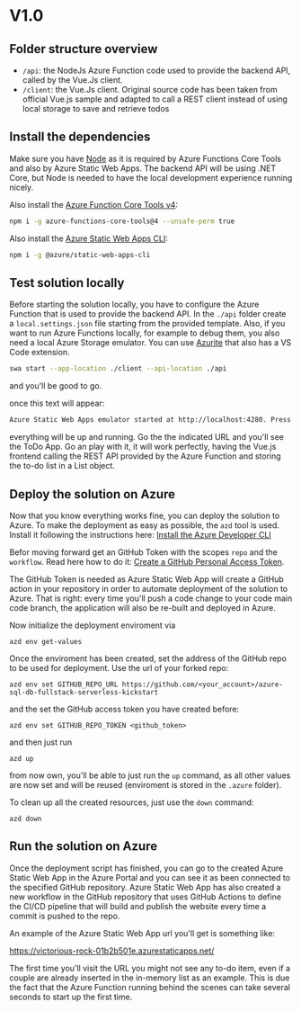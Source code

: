 # V1.0

## Folder structure overview

- `/api`: the NodeJs Azure Function code used to provide the backend API, called by the Vue.Js client. 
- `/client`: the Vue.Js client. Original source code has been taken from official Vue.js sample and adapted to call a REST client instead of using local storage to save and retrieve todos

## Install the dependencies

Make sure you have [Node](https://nodejs.org/en/download/) as it is required by Azure Functions Core Tools and also by Azure Static Web Apps. The backend API will be using .NET Core, but Node is needed to have the local development experience running nicely.

Also install the [Azure Function Core Tools v4](https://www.npmjs.com/package/azure-functions-core-tools):

```sh
npm i -g azure-functions-core-tools@4 --unsafe-perm true
```

Also install the [Azure Static Web Apps CLI](https://github.com/azure/static-web-apps-cli):

```sh
npm i -g @azure/static-web-apps-cli
```

## Test solution locally

Before starting the solution locally, you have to configure the Azure Function that is used to provide the backend API. In the `./api` folder create a `local.settings.json` file starting from the provided template. Also, if you want to run Azure Functions locally, for example to debug them, you also need a local Azure Storage emulator. You can use [Azurite](https://docs.microsoft.com/azure/storage/common/storage-use-azurite?tabs=visual-studio) that also has a VS Code extension.

```sh
swa start --app-location ./client --api-location ./api    
```

and you'll be good to go.

once this text will appear:

```sh
Azure Static Web Apps emulator started at http://localhost:4280. Press CTRL+C to exit.
```

everything will be up and running. Go the the indicated URL and you'll see the ToDo App. Go an play with it, it will work perfectly, having the Vue.js frontend calling the REST API provided by the Azure Function and storing the to-do list in a List object. 

## Deploy the solution on Azure

Now that you know everything works fine, you can deploy the solution to Azure. To make the deployment as easy as possible, the `azd` tool is used. Install it following the instructions here: [Install the Azure Developer CLI](https://learn.microsoft.com/azure/developer/azure-developer-cli/install-azd)

Befor moving forward get an GitHub Token with the scopes `repo` and the `workflow`. Read here how to do it: [Create a GitHub Personal Access Token](https://learn.microsoft.com/azure/static-web-apps/publish-azure-resource-manager?tabs=azure-cli#create-a-github-personal-access-tokenn).

The GitHub Token is needed as Azure Static Web App will create a GitHub action in your repository in order to automate deployment of the solution to Azure. That is right: every time you'll push a code change to your code main code branch, the application will also be re-built and deployed in Azure.

Now initialize the deployment enviroment via

```
azd env get-values
```

Once the enviroment has been created, set the address of the GitHub repo to be used for deployment. Use the url of your forked repo:

```
azd env set GITHUB_REPO_URL https://github.com/<your_account>/azure-sql-db-fullstack-serverless-kickstart
```

and the set the GitHub access token you have created before:

```
azd env set GITHUB_REPO_TOKEN <github_token>
```

and then just run

```
azd up
```

from now own, you'll be able to just run the `up` command, as all other values are now set and will be reused (enviroment is stored in the `.azure` folder).

To clean up all the created resources, just use the `down` command:

```
azd down
```

## Run the solution on Azure

Once the deployment script has finished, you can go to the created Azure Static Web App in the Azure Portal and you can see it as been connected to the specified GitHub repository. Azure Static Web App has also created a new workflow in the GitHub repository that uses GitHub Actions to define the CI/CD pipeline that will build and publish the website every time a commit is pushed to the repo.

An example of the Azure Static Web App url you'll get is something like:

https://victorious-rock-01b2b501e.azurestaticapps.net/ 

The first time you'll visit the URL you might not see any to-do item, even if a couple are already inserted in the in-memory list as an example. This is due the fact that the Azure Function running behind the scenes can take several seconds to start up the first time.